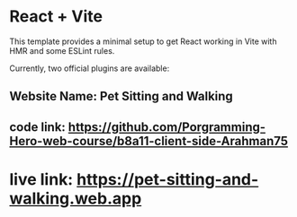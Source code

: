 # React + Vite

This template provides a minimal setup to get React working in Vite with HMR and some ESLint rules.

Currently, two official plugins are available:

## Website Name: Pet Sitting and Walking

## code link: https://github.com/Porgramming-Hero-web-course/b8a11-client-side-Arahman75

# live link: https://pet-sitting-and-walking.web.app